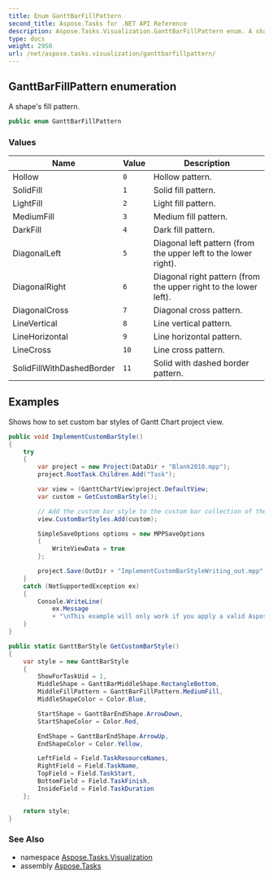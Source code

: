 ```yaml
---
title: Enum GanttBarFillPattern
second_title: Aspose.Tasks for .NET API Reference
description: Aspose.Tasks.Visualization.GanttBarFillPattern enum. A shapes fill pattern
type: docs
weight: 2950
url: /net/aspose.tasks.visualization/ganttbarfillpattern/
---
```

## GanttBarFillPattern enumeration

A shape's fill pattern.

```csharp
public enum GanttBarFillPattern
```

### Values

| Name | Value | Description |
| --- | --- | --- |
| Hollow | `0` | Hollow pattern. |
| SolidFill | `1` | Solid fill pattern. |
| LightFill | `2` | Light fill pattern. |
| MediumFill | `3` | Medium fill pattern. |
| DarkFill | `4` | Dark fill pattern. |
| DiagonalLeft | `5` | Diagonal left pattern (from the upper left to the lower right). |
| DiagonalRight | `6` | Diagonal right pattern (from the upper right to the lower left). |
| DiagonalCross | `7` | Diagonal cross pattern. |
| LineVertical | `8` | Line vertical pattern. |
| LineHorizontal | `9` | Line horizontal pattern. |
| LineCross | `10` | Line cross pattern. |
| SolidFillWithDashedBorder | `11` | Solid with dashed border pattern. |

## Examples

Shows how to set custom bar styles of Gantt Chart project view.

```csharp
public void ImplementCustomBarStyle()
{
    try
    {
        var project = new Project(DataDir + "Blank2010.mpp");
        project.RootTask.Children.Add("Task");

        var view = (GanttChartView)project.DefaultView;
        var custom = GetCustomBarStyle();

        // Add the custom bar style to the custom bar collection of the project view
        view.CustomBarStyles.Add(custom);

        SimpleSaveOptions options = new MPPSaveOptions
        {
            WriteViewData = true
        };

        project.Save(OutDir + "ImplementCustomBarStyleWriting_out.mpp", options);
    }
    catch (NotSupportedException ex)
    {
        Console.WriteLine(
            ex.Message
            + "\nThis example will only work if you apply a valid Aspose License. You can purchase full license or get 30 day temporary license from http://www.aspose.com/purchase/default.aspx.");
    }
}

public static GanttBarStyle GetCustomBarStyle()
{
    var style = new GanttBarStyle
    {
        ShowForTaskUid = 1,
        MiddleShape = GanttBarMiddleShape.RectangleBottom,
        MiddleFillPattern = GanttBarFillPattern.MediumFill,
        MiddleShapeColor = Color.Blue,

        StartShape = GanttBarEndShape.ArrowDown,
        StartShapeColor = Color.Red,

        EndShape = GanttBarEndShape.ArrowUp,
        EndShapeColor = Color.Yellow,

        LeftField = Field.TaskResourceNames,
        RightField = Field.TaskName,
        TopField = Field.TaskStart,
        BottomField = Field.TaskFinish,
        InsideField = Field.TaskDuration
    };

    return style;
}
```

### See Also

* namespace [Aspose.Tasks.Visualization](../../aspose.tasks.visualization/)
* assembly [Aspose.Tasks](../../)


